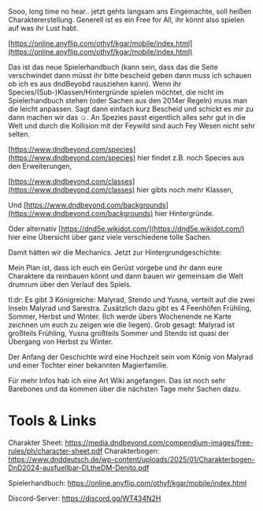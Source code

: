 Sooo, long time no hear.. jetzt gehts langsam ans Eingemachte, soll heißen Charaktererstellung. Generell ist es ein Free for All, ihr könnt also spielen auf was ihr Lust habt.

[https://online.anyflip.com/othyf/kgar/mobile/index.html](https://online.anyflip.com/othyf/kgar/mobile/index.html)

Das ist das neue Spielerhandbuch (kann sein, dass das die Seite verschwindet dann müsst ihr bitte bescheid geben dann muss ich schauen ob ich es aus dndBeyobd rausziehen kann). Wenn ihr Species/(Sub-)Klassen/Hintergründe spielen möchtet, die nicht im Spielerhandbuch stehen (oder Sachen aus den 2014er Regeln) muss man die leicht anpassen. Sagt dann einfach kurz Bescheid und schickt es mir zu dann machen wir das ☺️. An Spezies passt eigentlich alles sehr gut in die Welt und durch die Kollision mit der Feywild sind auch Fey Wesen nicht sehr selten.

[https://www.dndbeyond.com/species](https://www.dndbeyond.com/species) hier findet z.B. noch Species aus den Erweiterungen,

[https://www.dndbeyond.com/classes](https://www.dndbeyond.com/classes) hier gibts noch mehr Klassen,

Und [https://www.dndbeyond.com/backgrounds](https://www.dndbeyond.com/backgrounds) hier Hintergründe.

Oder alternativ [https://dnd5e.wikidot.com/](https://dnd5e.wikidot.com/) hier eine Übersicht über ganz viele verschiedene tolle Sachen.


Damit hätten wir die Mechanics. Jetzt zur Hintergrundgeschichte:

Mein Plan ist, dass ich euch ein Gerüst vorgebe und ihr dann eure Charaktere da reinbauen könnt und dann bauen wir gemeinsam die Welt drumrum über den Verlauf des Spiels.

tl:dr:
Es gibt 3 Königreiche: Malyrad, Stendo und Yusna, verteilt auf die zwei Inseln Malyrad und Sarestra. Zusätzlich dazu gibt es 4 Feenhöfen Frühling, Sommer, Herbst und Winter. (Ich werde übers Wochenende ne Karte zeichnen um euch zu zeigen wie die liegen). Grob gesagt: Malyrad ist großteils Frühling, Yusna großteils Sommer und Stendo ist quasi der Übergang von Herbst zu Winter.

Der Anfang der Geschichte wird eine Hochzeit sein vom König von Malyrad und einer Tochter einer bekannten Magierfamilie.

Für mehr Infos hab ich eine Art Wiki angefangen. Das ist noch sehr Barebones und da kommen über die nächsten Tage mehr Sachen dazu.


# Tools & Links

Charakter Sheet: https://media.dndbeyond.com/compendium-images/free-rules/ph/character-sheet.pdf
Charakterbogen: https://www.dnddeutsch.de/wp-content/uploads/2025/01/Charakterbogen-DnD2024-ausfuellbar-DLtheDM-Denito.pdf

Spielerhandbuch: https://online.anyflip.com/othyf/kgar/mobile/index.html

Discord-Server: https://discord.gg/WT434N2H